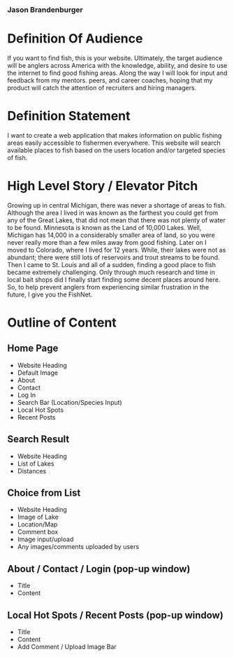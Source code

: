 ### Jason Brandenburger


# Definition Of Audience
If you want to find fish, this is your website.  Ultimately, the target audience will be anglers across America with the knowledge, ability, and desire to use the internet to find good fishing areas.  Along the way I will look for input and feedback from my mentors. peers, and career coaches, hoping that my product will catch the attention of recruiters and hiring managers.

# Definition Statement
I want to create a web application that makes information on public fishing areas easily accessible to fishermen everywhere.  This website will search available places to fish based on the users location and/or targeted species of fish.

# High Level Story / Elevator Pitch
Growing up in central Michigan, there was never a shortage of areas to fish.  Although the area I lived in was known as the farthest you could get from any of the Great Lakes, that did not mean that there was not plenty of water to be found.  Minnesota is known as the Land of 10,000 Lakes.  Well, Michigan has 14,000 in a considerably smaller area of land, so you were never really more than a few miles away from good fishing.  Later on I moved to Colorado, where I lived for 12 years.  While, their lakes were not as abundant; there were still lots of reservoirs and trout streams to be found.  Then I came to St. Louis and all of a sudden, finding a good place to fish became extremely challenging.  Only through much research and time in local bait shops did I finally start finding some decent places around here. So, to help prevent anglers from experiencing similar frustration in the future, I give you the FishNet.

# Outline of Content

## Home Page
- Website Heading
- Default Image
- About
- Contact
- Log In
- Search Bar (Location/Species Input)
- Local Hot Spots
- Recent Posts


## Search Result
- Website Heading
- List of Lakes
- Distances

## Choice from List
- Website Heading
- Image of Lake
- Location/Map
- Comment box
- Image input/upload
- Any images/comments uploaded by users

## About / Contact / Login (pop-up window)
- Title
- Content

## Local Hot Spots / Recent Posts (pop-up window)
- Title
- Content
- Add Comment / Upload Image Bar
